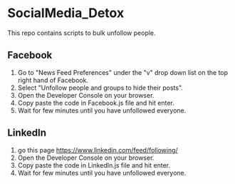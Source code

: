 # SocialMedia_Detox

This repo contains scripts to bulk unfollow people.

## Facebook

1. Go to "News Feed Preferences" under the "v" drop down list on the top right hand of Facebook.
2. Select "Unfollow people and groups to hide their posts".
3. Open the Developer Console on your browser.
4. Copy paste the code in Facebook.js file and hit enter.
5. Wait for few minutes until you have unfollowed everyone.


## LinkedIn

1. go this page  https://www.linkedin.com/feed/following/
2. Open the Developer Console on your browser.
3. Copy paste the code in LinkedIn.js file and hit enter.
4. Wait for few minutes until you have unfollowed everyone.


